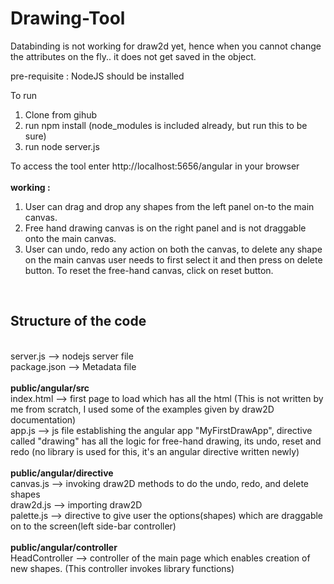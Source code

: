 # Drawing-Tool
Databinding is not working for draw2d yet, hence when you cannot change the attributes on the fly.. it does not get saved in the object.

pre-requisite : NodeJS should be installed

To run
1. Clone from gihub
2. run npm install (node_modules is included already, but run this to be sure)
3. run node server.js

To access the tool enter http://localhost:5656/angular in your browser <br>
<br>
<b>working : </b><br>
1. User can drag and drop any shapes from the left panel on-to the main canvas. <br>
2. Free hand drawing canvas is on the right panel and is not draggable onto the main canvas. <br>
3. User can undo, redo any action on both the canvas, to delete any shape on the main canvas user needs to first select it and then press on delete button. To reset the free-hand canvas, click on reset button.<br>
<br>

<h2>Structure of the code</h2>
<br>
server.js --> nodejs server file<br>
package.json --> Metadata file<br>
<br>
<b>public/angular/src</b> <br>
    index.html --> first page to load which has all the html (This is not written by me from scratch, I used some of the examples given by draw2D documentation) <br>
    app.js --> js file establishing the angular app "MyFirstDrawApp", directive called "drawing" has all the logic for free-hand drawing, its undo, reset and redo (no library is used for this, it's an angular directive written newly)<br>
<br>
<b>public/angular/directive</b><br>
    canvas.js --> invoking draw2D methods to do the undo, redo, and delete shapes <br>
    draw2d.js --> importing draw2D<br>
    palette.js --> directive to give user the options(shapes) which are draggable on to the screen(left side-bar controller)<br>
 <br>
<b>public/angular/controller</b><br>
   HeadController --> controller of the main page which enables creation of new shapes. (This controller invokes library functions)<br>
 <br>

